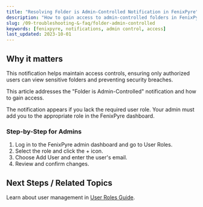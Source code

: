 ```yaml
---
title: "Resolving Folder is Admin-Controlled Notification in FenixPyre"
description: "How to gain access to admin-controlled folders in FenixPyre."
slug: /09-troubleshooting-&-faq/folder-admin-controlled
keywords: [fenixpyre, notifications, admin control, access]
last_updated: 2023-10-01
---
```


## Why it matters
This notification helps maintain access controls, ensuring only authorized users can view sensitive folders and preventing security breaches.

This article addresses the "Folder is Admin-Controlled" notification and how to gain access.

The notification appears if you lack the required user role. Your admin must add you to the appropriate role in the FenixPyre dashboard.

<!-- IMG: ./media/09-troubleshooting-&-faq/admin-controlled.png | Alt: Folder is Admin-Controlled notification -->

### Step-by-Step for Admins
1. Log in to the FenixPyre admin dashboard and go to User Roles.
2. Select the role and click the + icon.
3. Choose Add User and enter the user's email.
4. Review and confirm changes.
   <!-- IMG: ./media/09-troubleshooting-&-faq/add-user.png | Alt: Adding user in dashboard -->

## Next Steps / Related Topics
Learn about user management in [User Roles Guide](../04-admin-guide/user-management.md).
